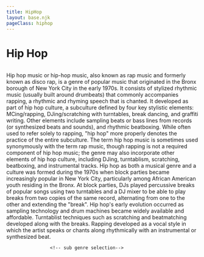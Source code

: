 ```yaml
---
title: HipHop
layout: base.njk
pageClass: hiphop
---
```

<h1 class="main-genre">Hip Hop</h1>
<img src=""> <!-- image depicting the genre-->

<p class="summary">Hip hop music or hip-hop music, also known as rap music and formerly known as disco rap, is a genre of popular music that originated in the Bronx borough of New York City in the early 1970s. It consists of stylized rhythmic music (usually built around drumbeats) that commonly accompanies rapping, a rhythmic and rhyming speech that is chanted. It developed as part of hip hop culture, a subculture defined by four key stylistic elements: MCing/rapping, DJing/scratching with turntables, break dancing, and graffiti writing. Other elements include sampling beats or bass lines from records (or synthesized beats and sounds), and rhythmic beatboxing. While often used to refer solely to rapping, "hip hop" more properly denotes the practice of the entire subculture. The term hip hop music is sometimes used synonymously with the term rap music, though rapping is not a required component of hip hop music; the genre may also incorporate other elements of hip hop culture, including DJing, turntablism, scratching, beatboxing, and instrumental tracks.
Hip hop as both a musical genre and a culture was formed during the 1970s when block parties became increasingly popular in New York City, particularly among African American youth residing in the Bronx. At block parties, DJs played percussive breaks of popular songs using two turntables and a DJ mixer to be able to play breaks from two copies of the same record, alternating from one to the other and extending the "break". Hip hop's early evolution occurred as sampling technology and drum machines became widely available and affordable. Turntablist techniques such as scratching and beatmatching developed along with the breaks. Rapping developed as a vocal style in which the artist speaks or chants along rhythmically with an instrumental or synthesized beat. 
    <!-- summary of main genre here--> </p>

                    <!-- sub genre selection-->
                    
<div class="sub">
<img src=""> <!-- image of popular album or artist from said sub-genre-->
<div class="sub-info">
<h3><!--sub genre name--></h3>
<p><!-- short description of sub genre--></p>
</div>
</div>

<div class="sub">
<img src=""> <!-- image of popular album or artist from said sub-genre-->
<div class="sub-info">
<h3><!--sub genre name--></h3>
<p><!-- short description of sub genre--></p>
</div>
</div>

<div class="sub">
<img src=""> <!-- image of popular album or artist from said sub-genre-->
<div class="sub-info">
<h3><!--sub genre name--></h3>
<p><!-- short description of sub genre--></p>
</div>
</div>

